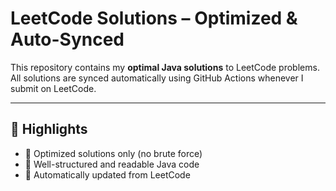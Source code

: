 # LeetCode Solutions – Optimized & Auto-Synced

This repository contains my **optimal Java solutions** to LeetCode problems.  
All solutions are synced automatically using GitHub Actions whenever I submit on LeetCode.

---

## 📌 Highlights

- 🔹 Optimized solutions only (no brute force)
- 🔹 Well-structured and readable Java code
- 🔹 Automatically updated from LeetCode
